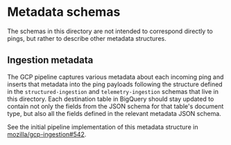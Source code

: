 # Metadata schemas

The schemas in this directory are not intended to correspond directly to pings,
but rather to describe other metadata structures.

## Ingestion metadata

The GCP pipeline captures various metadata about each incoming ping
and inserts that metadata into the ping payloads following the structure
defined in the `structured-ingestion` and `telemetry-ingestion` schemas
that live in this directory.
Each destination table in BigQuery should stay updated to contain not only the fields from
the JSON schema for that table's document type, but also all the fields
defined in the relevant metadata JSON schema.

See the initial pipeline implementation of this metadata structure in
[mozilla/gcp-ingestion#542](https://github.com/mozilla/gcp-ingestion/pull/542).
